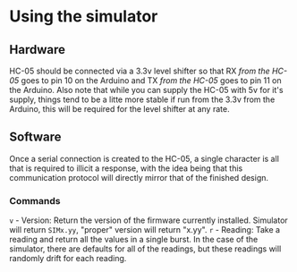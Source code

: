 # Using the simulator

## Hardware
HC-05 should be connected via a 3.3v level shifter so that RX *from the HC-05* goes to pin 10 on the Arduino and TX *from the HC-05* goes to pin 11 on the Arduino. Also note that while you can supply the HC-05 with 5v for it's supply, things tend to be a litte more stable if run from the 3.3v from the Arduino, this will be required for the level shifter at any rate.

## Software

Once a serial connection is created to the HC-05, a single character is all that is required to illicit a response, with the idea being that this communication protocol will directly mirror that of the finished design. 

### Commands

`v` - Version: Return the version of the firmware currently installed. Simulator will return `SIMx.yy`, "proper" version will return "x.yy".
`r` - Reading: Take a reading and return all the values in a single burst. In the case of the simulator, there are defaults for all of the readings, but these readings will randomly drift for each reading.